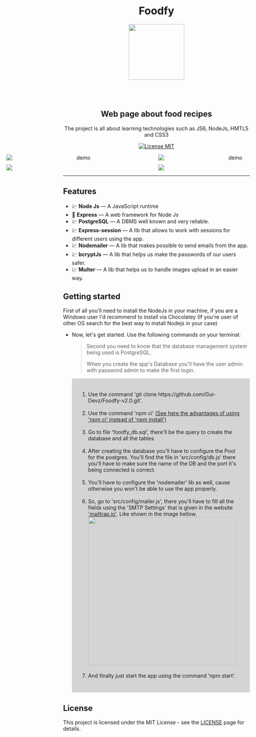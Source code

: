 <h1 align="center">Foodfy</h1>
<div align="center">
  <img src="https://user-images.githubusercontent.com/62578862/112757494-4b045500-8fc0-11eb-9d4b-c4afd079b0a6.png" height ="150" width="150">

</div>
<br>
<br>
<br>
<h2 align="center">
Web page about food recipes

</h2>

<p align="center">The project is all about learning technologies such as JS6, NodeJs, HMTL5 and CSS3 </p>

<p align="center">
  <a href="https://opensource.org/licenses/MIT">
    <img src="https://img.shields.io/badge/License-MIT-blue.svg" alt="License MIT">
  </a>
</p>

[//]: # "Add your gifs/images here:"

<div align="center" style="display: grid; grid-template-columns: 400px 400px; justify-content: center; align-items:center; gap: 10px">

  <img src="https://i.imgur.com/3jRc4LC.gif" alt="demo" width="auto" height="">
  <img src="https://i.imgur.com/6HGeiHd.gif" alt="demo" height="">
  <img src="https://user-images.githubusercontent.com/62578862/112757803-aaaf3000-8fc1-11eb-9f05-dcc9ff2f52f8.JPG" width="" height="">
  <img src="https://user-images.githubusercontent.com/62578862/112758271-cadfee80-8fc3-11eb-8123-9b1e7921abe2.JPG">

</div>

<hr />

## Features

[//]: # "Add the features of your project here:"

- 💹 **Node Js** — A JavaScript runtime
- 🔵 **Express** — A web framework for Node Js
- 💹 **PostgreSQL** — A DBMS well known and very reliable.
- 💹 **Express-session** — A lib that allows to work with sessions for different users using the app.
- 💹 **Nodemailer** — A lib that makes possible to send emails from the app.
- 💹 **bcryptJs** — A lib that helps us make the passwords of our users safer.
- 💹 **Multer** — A lib that helps us to handle images upload in an easier way.

## Getting started

First of all you'll need to install the NodeJs in your machine, if you are a Windows user I'd recommend to install via Chocolatey (If you're user of other OS search for the best way to install Nodejs in your case)

- Now, let's get started. Use the following commands on your terminal:

  > Second you need to know that the database management system being used is PostgreSQL.
  >
  > When you create the app's Database you'll have the user admin with password admin to make the first login.

    <div style="background-color: rgba(7, 7, 7, 0.17); padding: 20px;">
      <ol style="list-style-type: decimal;">
        <li>
          Use the command 'git clone https://github.com/Gui-Devz/Foodfy-v2.0.git'.
        </li><br>
        <li>
          Use the command 'npm ci' <a href="https://stackoverflow.com/a/48524475/13916618">(See here the advantages of using 'npm ci' instead of 'npm install')</a>
        </li><br>
        <li>
          Go to file 'foodfy_db.sql', there'll be the query to create the database and
          all the tables.
        </li><br>
        <li>
          After creating the database you'll have to configure the Pool for the postgres.
          You'll find the file in 'src/config/db.js' there you'll have to make sure the name of
          the DB and the port it's being connected is correct.
        </li><br>
        <li>
          You'll have to configure the 'nodemailer' lib as well, cause otherwise you won't be
          able to use the app properly.
        </li><br>
        <li>
          So, go to 'src/config/mailer.js', there you'll have to fill all the fields using the
          'SMTP Settings' that is given in the website <a href="https://mailtrap.io/">'mailtrap.io'</a>. Like shown in
          the image bellow.
          <br>
          <img style="object-fit: cover;" src="https://user-images.githubusercontent.com/62578862/112759260-94f13900-8fc8-11eb-8bd8-d249912000b2.png" height="400">
        </li><br>
        <li>
          And finally just start the app using the command 'npm start'.
        </li><br>
      </ol>
    </div>

## License

This project is licensed under the MIT License - see the [LICENSE](https://opensource.org/licenses/MIT) page for details.
